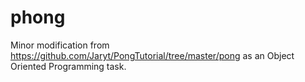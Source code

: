 # phong
Minor modification from https://github.com/Jaryt/PongTutorial/tree/master/pong
as an Object Oriented Programming task.
